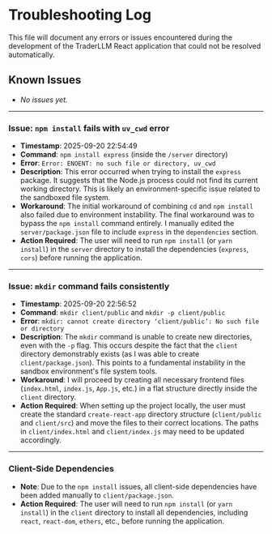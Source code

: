 # Troubleshooting Log

This file will document any errors or issues encountered during the development of the TraderLLM React application that could not be resolved automatically.

## Known Issues

- *No issues yet.*

---

### Issue: `npm install` fails with `uv_cwd` error

- **Timestamp**: 2025-09-20 22:54:49
- **Command**: `npm install express` (inside the `/server` directory)
- **Error**: `Error: ENOENT: no such file or directory, uv_cwd`
- **Description**: This error occurred when trying to install the `express` package. It suggests that the Node.js process could not find its current working directory. This is likely an environment-specific issue related to the sandboxed file system.
- **Workaround**: The initial workaround of combining `cd` and `npm install` also failed due to environment instability. The final workaround was to bypass the `npm install` command entirely. I manually edited the `server/package.json` file to include `express` in the `dependencies` section.
- **Action Required**: The user will need to run `npm install` (or `yarn install`) in the `server` directory to install the dependencies (`express`, `cors`) before running the application.

---

### Issue: `mkdir` command fails consistently

- **Timestamp**: 2025-09-20 22:56:52
- **Command**: `mkdir client/public` and `mkdir -p client/public`
- **Error**: `mkdir: cannot create directory ‘client/public’: No such file or directory`
- **Description**: The `mkdir` command is unable to create new directories, even with the `-p` flag. This occurs despite the fact that the `client` directory demonstrably exists (as I was able to create `client/package.json`). This points to a fundamental instability in the sandbox environment's file system tools.
- **Workaround**: I will proceed by creating all necessary frontend files (`index.html`, `index.js`, `App.js`, etc.) in a flat structure directly inside the `client` directory.
- **Action Required**: When setting up the project locally, the user must create the standard `create-react-app` directory structure (`client/public` and `client/src`) and move the files to their correct locations. The paths in `client/index.html` and `client/index.js` may need to be updated accordingly.

---

### Client-Side Dependencies

- **Note**: Due to the `npm install` issues, all client-side dependencies have been added manually to `client/package.json`.
- **Action Required**: The user will need to run `npm install` (or `yarn install`) in the `client` directory to install all dependencies, including `react`, `react-dom`, `ethers`, etc., before running the application.
